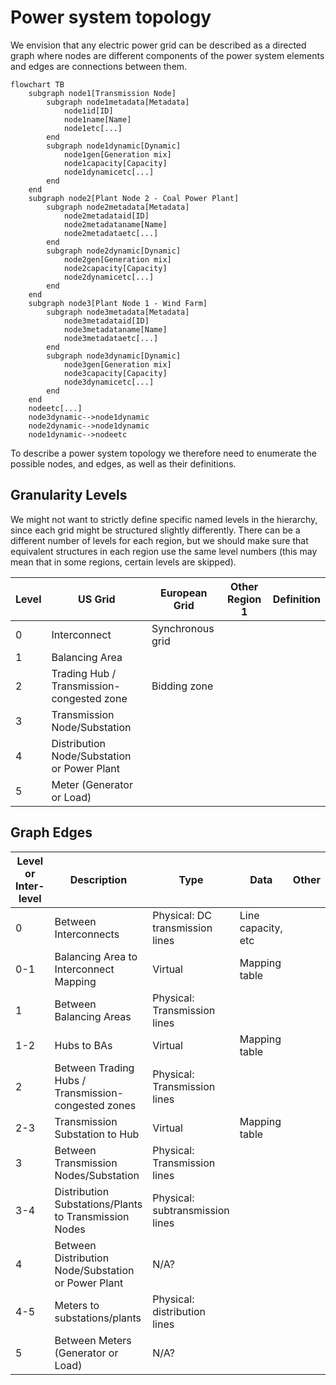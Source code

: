 # Power system topology

We envision that any electric power grid can be described as a directed graph where nodes are different components of the power system elements and edges are connections between them.

```mermaid
flowchart TB
    subgraph node1[Transmission Node]
        subgraph node1metadata[Metadata]
            node1id[ID]
            node1name[Name]
            node1etc[...]
        end
        subgraph node1dynamic[Dynamic]
            node1gen[Generation mix]
            node1capacity[Capacity]
            node1dynamicetc[...]
        end
    end
    subgraph node2[Plant Node 2 - Coal Power Plant]
        subgraph node2metadata[Metadata]
            node2metadataid[ID]
            node2metadataname[Name]
            node2metadataetc[...]
        end
        subgraph node2dynamic[Dynamic]
            node2gen[Generation mix]
            node2capacity[Capacity]
            node2dynamicetc[...]
        end
    end
    subgraph node3[Plant Node 1 - Wind Farm]
        subgraph node3metadata[Metadata]
            node3metadataid[ID]
            node3metadataname[Name]
            node3metadataetc[...]
        end
        subgraph node3dynamic[Dynamic]
            node3gen[Generation mix]
            node3capacity[Capacity]
            node3dynamicetc[...]
        end
    end
    nodeetc[...]
    node3dynamic-->node1dynamic
    node2dynamic-->node1dynamic
    node1dynamic-->nodeetc
```


To describe a power system topology we therefore need to enumerate the possible nodes, and edges, as well as their definitions.

## Granularity Levels

We might not want to strictly define specific named levels in the hierarchy, since each grid might be structured slightly differently. There can be a different number of levels for each region, but we should make sure that equivalent structures in each region use the same level numbers (this may mean that in some regions, certain levels are skipped).

|Level|US Grid|European Grid|Other Region 1|Definition|
|--|--|--|--|--|
|0|Interconnect|Synchronous grid| | |
|1|Balancing Area| | | |
|2|Trading Hub / Transmission-congested zone|Bidding zone| | |
|3|Transmission Node/Substation| | | |
|4|Distribution Node/Substation or Power Plant| | | |
|5|Meter (Generator or Load)| | | |

## Graph Edges

|Level or Inter-level|Description|Type|Data|Other|
|--|--|--|--|--|
|0|Between Interconnects|Physical: DC transmission lines|Line capacity, etc| |
|0-1|Balancing Area to Interconnect Mapping|Virtual|Mapping table| |
|1|Between Balancing Areas|Physical: Transmission lines | | |
|1-2|Hubs to BAs|Virtual|Mapping table| |
|2|Between Trading Hubs / Transmission-congested zones|Physical: Transmission lines | | |
|2-3|Transmission Substation to Hub|Virtual|Mapping table| |
|3|Between Transmission Nodes/Substation|Physical: Transmission lines | | |
|3-4|Distribution Substations/Plants to Transmission Nodes|Physical: subtransmission lines|| |
|4|Between Distribution Node/Substation or Power Plant|N/A? | | |
|4-5|Meters to substations/plants|Physical: distribution lines|| |
|5|Between Meters (Generator or Load)|N/A?| | |
